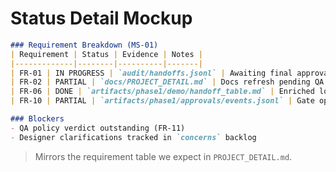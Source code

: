 # Status Detail Mockup

```markdown
### Requirement Breakdown (MS-01)
| Requirement | Status | Evidence | Notes |
|-------------|--------|----------|-------|
| FR-01 | IN PROGRESS | `audit/handoffs.jsonl` | Awaiting final approval loop
| FR-02 | PARTIAL | `docs/PROJECT_DETAIL.md` | Docs refresh pending QA verdict
| FR-06 | DONE | `artifacts/phase1/demo/handoff_table.md` | Enriched logs validated
| FR-10 | PARTIAL | `artifacts/phase1/approvals/events.jsonl` | Gate open — human review needed

### Blockers
- QA policy verdict outstanding (FR-11)
- Designer clarifications tracked in `concerns` backlog
```

> Mirrors the requirement table we expect in `PROJECT_DETAIL.md`.
